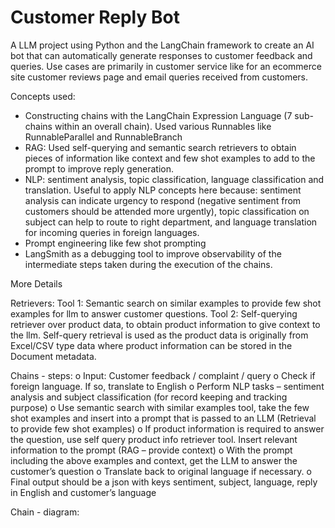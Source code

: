 # Customer Reply Bot

A LLM project using Python and the LangChain framework to create an AI bot that can automatically generate responses to customer feedback and queries. Use cases are primarily in customer service like for an ecommerce site customer reviews page and email queries received from customers. 

Concepts used:
- Constructing chains with the LangChain Expression Language (7 sub-chains within an overall chain). Used various Runnables like RunnableParallel and RunnableBranch
- RAG: Used self-querying and semantic search retrievers to obtain pieces of information like context and few shot examples to add to the prompt to improve reply generation.
- NLP: sentiment analysis, topic classification, language classification and translation. Useful to apply NLP concepts here because: sentiment analysis can indicate urgency to respond (negative sentiment from customers should be attended more urgently), topic classification on subject can help to route to right department, and language translation for incoming queries in foreign languages.
- Prompt engineering like few shot prompting
- LangSmith as a debugging tool to improve observability of the intermediate steps taken during the execution of the chains.

More Details

Retrievers:
Tool 1: Semantic search on similar examples to provide few shot examples for llm to answer customer questions.
Tool 2: Self-querying retriever over product data, to obtain product information to give context to the llm. Self-query retrieval is used as the product data is originally from Excel/CSV type data where product information can be stored in the Document metadata. 

Chains - steps:
o	Input: Customer feedback / complaint / query
o	Check if foreign language. If so, translate to English
o	Perform NLP tasks – sentiment analysis and subject classification (for record keeping and tracking purpose)
o	Use semantic search with similar examples tool, take the few shot examples and insert into a prompt that is passed to an LLM (Retrieval to provide few shot examples)
o	If product information is required to answer the question, use self query product info retriever tool. Insert relevant information to the prompt (RAG – provide context)
o	With the prompt including the above examples and context, get the LLM to answer the customer’s question 
o	Translate back to original language if necessary.
o	Final output should be a json with keys sentiment, subject, language, reply in English and customer’s language


Chain - diagram:
